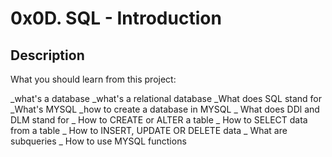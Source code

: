 # 0x0D. SQL - Introduction

## Description

What you should learn from this project:

_what's a database
_what's a relational database
_What does SQL stand for 
_What's MYSQL
_how to create a database in MYSQL
_ What does DDl and DLM stand for
_ How to CREATE or ALTER a table
_ How to SELECT data from a table
_ How to INSERT, UPDATE OR DELETE data
_ What are subqueries
_ How to use MYSQL functions
